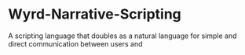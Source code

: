 # Wyrd-Narrative-Scripting
A scripting language that doubles as a natural language for simple and direct communication between users and 
